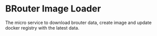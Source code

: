 # BRouter Image Loader
The micro service to download brouter data, create image and update docker registry with the latest data.
